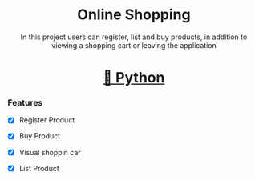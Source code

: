 <h1 align="center">Online Shopping</h1>


<p align="center">In this project users can register, list and buy products, in addition to viewing a shopping cart or leaving the application
</p>

<h1 align="center">
    <a href="https://www.python.org/">🔗 Python</a>
</h1>


### Features

- [x] Register Product
- [x] Buy Product
- [x] Visual shoppin car
- [x] List Product

